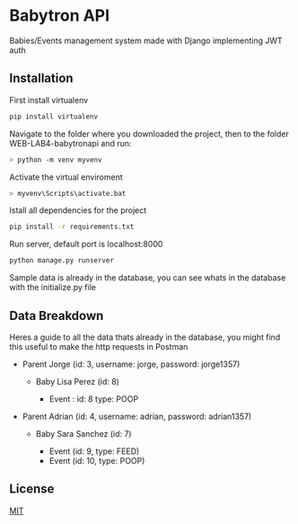 # Babytron API

Babies/Events management system made with Django implementing JWT auth

## Installation
First install virtualenv
```bash
pip install virtualenv
```

Navigate to the folder where you downloaded the project, then to the folder WEB-LAB4-babytronapi and run:
```bash
> python -m venv myvenv
```
Activate the virtual enviroment
```bash
> myvenv\Scripts\activate.bat
```

Istall all dependencies for the project

```bash
pip install -r requirements.txt
```

Run server, default port is localhost:8000
```bash
python manage.py runserver
```

Sample data is already in the database, you can see whats in the database with the initialize.py file

## Data Breakdown

Heres a guide to all the data thats already in the database, you might find this useful to make the http requests in Postman

*  Parent Jorge (id: 3, username: jorge, password: jorge1357)
   * Baby Lisa Perez (id: 8)
   
        * Event : 
          id: 8
          type: POOP
          
 
*  Parent Adrian (id: 4,  username: adrian, password: adrian1357)
   * Baby Sara Sanchez (id: 7)
   
        * Event (id: 9, type: FEED)
        * Event (id: 10, type: POOP)
          
      

## License
[MIT](https://choosealicense.com/licenses/mit/)

